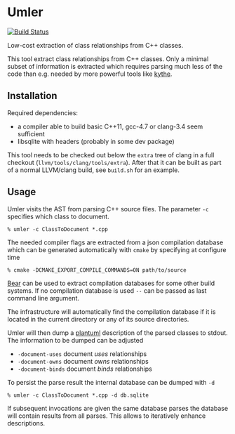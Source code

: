 Umler
=====

[![Build Status](https://travis-ci.org/bbannier/umler.svg)](https://travis-ci.org/bbannier/umler)

Low-cost extraction of class relationships from C++ classes.

This tool extract class relationships from C++ classes. Only a minimal subset
of information is extracted which requires parsing much less of the code than
e.g. needed by more powerful tools like [kythe](http://kythe.io).

Installation
------------

Required dependencies:

* a compiler able to build basic C++11, gcc-4.7 or clang-3.4 seem sufficient
* libsqlite with headers (probably in some dev package)

This tool needs to be checked out below the `extra` tree of clang in a full
checkout (`llvm/tools/clang/tools/extra`).  After that it can be built as part
of a normal LLVM/clang build, see `build.sh` for an example.

Usage
-----

Umler visits the AST from parsing C++ source files. The parameter `-c`
specifies which class to document.

    % umler -c ClassToDocument *.cpp

The needed compiler flags are extracted from a json compilation database which
can be generated automatically with `cmake` by specifying at configure time

    % cmake -DCMAKE_EXPORT_COMPILE_COMMANDS=ON path/to/source

[Bear](https://github.com/rizsotto/Bear) can be used to extract compilation
databases for some other build systems. If no compilation database is used `--`
can be passed as last command line argument.

The infrastructure will automatically find the compilation database if it is
located in the current directory or any of its source directories.

Umler will then dump a [plantuml](http://plantuml.sourceforge.net/) description
of the parsed classes to stdout. The information to be dumped can be adjusted

* `-document-uses` document *uses* relationships
* `-document-owns` document *owns* relationships
* `-document-binds` document *binds* relationships

To persist the parse result the internal database can be dumped with `-d`

    % umler -c ClassToDocument *.cpp -d db.sqlite

If subsequent invocations are given the same database parses the database will 
contain results from all parses. This allows to iteratively enhance descriptions. 
